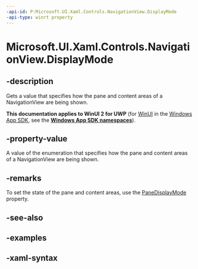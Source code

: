 ```yaml
---
-api-id: P:Microsoft.UI.Xaml.Controls.NavigationView.DisplayMode
-api-type: winrt property
---
```

<!-- Property syntax.
public NavigationViewDisplayMode DisplayMode { get; }
-->

# Microsoft.UI.Xaml.Controls.NavigationView.DisplayMode


## -description

Gets a value that specifies how the pane and content areas of a NavigationView are being shown.



**This documentation applies to WinUI 2 for UWP** (for [WinUI](/windows/apps/winui/winui3/) in the [Windows App SDK](/windows/apps/windows-app-sdk/), see the **[Windows App SDK namespaces](/windows/windows-app-sdk/api/winrt/)**).

## -property-value

A value of the enumeration that specifies how the pane and content areas of a NavigationView are being shown.


## -remarks
To set the state of the pane and content areas, use the [PaneDisplayMode](navigationview_panedisplaymode.md) property.

## -see-also


## -examples


## -xaml-syntax



